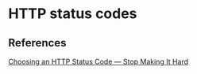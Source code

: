 # HTTP status codes

## References

[Choosing an HTTP Status Code — Stop Making It Hard](http://racksburg.com/choosing-an-http-status-code/)

